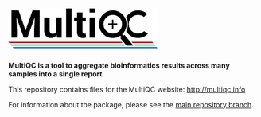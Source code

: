 # <img src="public_html/images/MultiQC_logo.png" width="300" title="MultiQC">

**MultiQC is a tool to aggregate bioinformatics results across many
samples into a single report.**

This repository contains files for the MultiQC website: http://multiqc.info

For information about the package, please see the
[main repository branch](https://github.com/ewels/MultiQC).